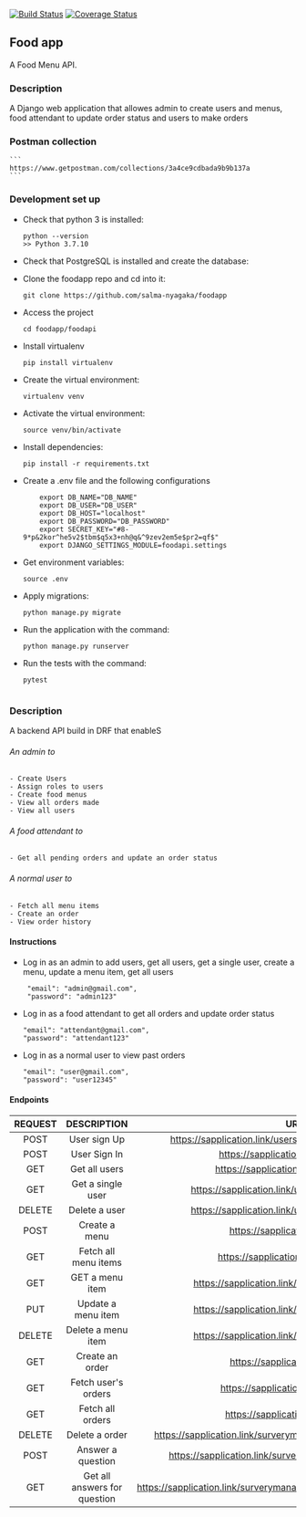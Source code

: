 [![Build Status](https://app.travis-ci.com/salma-nyagaka/foodapp.svg?branch=develop)](https://app.travis-ci.com/salma-nyagaka/foodapp)
[![Coverage Status](https://coveralls.io/repos/github/salma-nyagaka/foodapp/badge.svg?branch=develop)](https://coveralls.io/github/salma-nyagaka/foodapp?branch=develop)


## Food app
A Food Menu API.

### Description
A Django web application that allowes admin to create users and menus, food attendant to update order status and users to make orders

### Postman collection

    ```
    https://www.getpostman.com/collections/3a4ce9cdbada9b9b137a
    ```

### Development set up

-   Check that python 3 is installed:

    ```
    python --version
    >> Python 3.7.10
    ```

-   Check that PostgreSQL is installed and create the database:


-   Clone the foodapp repo and cd into it:

    ```
    git clone https://github.com/salma-nyagaka/foodapp
    ```

- Access the project

    ```
    cd foodapp/foodapi
    ```

- Install virtualenv

    ```
    pip install virtualenv
    ```

-   Create the virtual environment:

    ```
    virtualenv venv
    ```

-   Activate the virtual environment:

    ```
    source venv/bin/activate
    ```

-   Install dependencies:

    ```
    pip install -r requirements.txt 
    ```

-   Create a .env file and the following configurations

    ```
        export DB_NAME="DB_NAME"
        export DB_USER="DB_USER"
        export DB_HOST="localhost"
        export DB_PASSWORD="DB_PASSWORD"
        export SECRET_KEY="#8-9*p&2kor^he5v2$tbm$q5x3+nh@q&^9zev2em5e$pr2=qf$"
        export DJANGO_SETTINGS_MODULE=foodapi.settings

    ```

-   Get environment variables:

    ```
    source .env
    ```

-   Apply migrations:

    ```
    python manage.py migrate
    ```

-   Run the application with the command:

    ```
    python manage.py runserver 
    ```

-   Run the tests with the command:

    ```
    pytest


### Description
A backend API build in DRF that enableS
     
###### An admin to

```
- Create Users
- Assign roles to users
- Create food menus
- View all orders made
- View all users
```

###### A food attendant to

```
- Get all pending orders and update an order status
```

###### A normal user to

```
- Fetch all menu items
- Create an order
- View order history
```


#### Instructions 
 - Log in as an admin to add users, get all users, get a single user, create a menu, 
 update a menu item, get all users

   ```
    "email": "admin@gmail.com",
    "password": "admin123"
    ```
 - Log in as a food attendant to get all orders and update order status

    ```
    "email": "attendant@gmail.com",
    "password": "attendant123"
    ```

 - Log in as a normal user to view past orders

    ```
    "email": "user@gmail.com",
    "password": "user12345"
    ```
 

 #### Endpoints
| REQUEST | DESCRIPTION  | URL  |
| :-----: | :-: | :-: |
| POST | User sign Up|  https://sapplication.link/users/register?is_admin=is_admin |
| POST | User Sign In|  https://sapplication.link/users/login |
| GET | Get all users|  https://sapplication.link/users/details|
| GET | Get a single user|  https://sapplication.link/users/details/{{user_id}} |
| DELETE | Delete a user|  https://sapplication.link/users/details/{{user_id}} |
| POST | Create a menu|  https://sapplication.link/menu/ |
| GET | Fetch all menu items |  https://sapplication.link/menu/items |
| GET | GET a menu item|  https://sapplication.link/menu/item/{{menu_id}} |
| PUT | Update a menu item | https://sapplication.link/menu/item/{{menu_id}} |
| DELETE | Delete a menu item|  https://sapplication.link/menu/item/{{menu_id}} |
| GET | Create an order|  https://sapplication.link/order/ |
| GET | Fetch user's orders |  https://sapplication.link/order/user |
| GET | Fetch all orders | https://sapplication.link/order/all |
| DELETE | Delete a order|  https://sapplication.link/surverymanager/question/{{question_id}} |
| POST | Answer a question | https://sapplication.link/surverymanager/question/answer/ |
| GET | Get all answers for question|  https://sapplication.link/surverymanager/question/answer/{{question_id}} |
